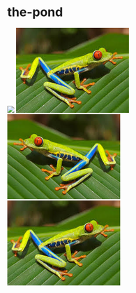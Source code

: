 # the-pond

![](https://www.gardeningknowhow.com/wp-content/uploads/2012/06/backyard-water-garden.jpg)
![](https://github.com/goosesnest/the-pond/blob/master/frog2.jpeg?raw=true)![](https://github.com/goosesnest/the-pond/blob/master/frog.jpeg?raw=true)![](https://github.com/goosesnest/the-pond/blob/master/frog2.jpeg?raw=true)

